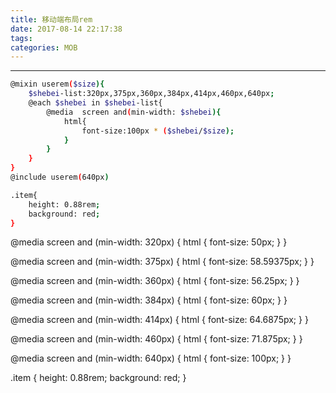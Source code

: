 ```yaml
---
title: 移动端布局rem
date: 2017-08-14 22:17:38
tags:
categories: MOB
---
```

------

<!-- more -->

```bash
@mixin userem($size){
	$shebei-list:320px,375px,360px,384px,414px,460px,640px;
	@each $shebei in $shebei-list{
		@media  screen and(min-width: $shebei){
			html{
				font-size:100px * ($shebei/$size);
			}
		}
	}
}
@include userem(640px)

.item{
	height: 0.88rem;
	background: red;
}
```

@media screen and (min-width: 320px) {
  html {
    font-size: 50px; } }

@media screen and (min-width: 375px) {
  html {
    font-size: 58.59375px; } }

@media screen and (min-width: 360px) {
  html {
    font-size: 56.25px; } }

@media screen and (min-width: 384px) {
  html {
    font-size: 60px; } }

@media screen and (min-width: 414px) {
  html {
    font-size: 64.6875px; } }

@media screen and (min-width: 460px) {
  html {
    font-size: 71.875px; } }

@media screen and (min-width: 640px) {
  html {
    font-size: 100px; } }

.item {
  height: 0.88rem;
  background: red; }
